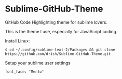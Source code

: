 Sublime-GitHub-Theme
======================

GitHub Code Highlighting theme for sublime lovers.

This is the theme I use, especially for JavaScript coding.

Install Linux:

``` $ cd ~/.config/sublime-text-2/Packages && git clone https://github.com/drish/Sublime-GitHub-Theme.git ```

Setup your sublime user settings

```
font_face: "Menlo"
```
